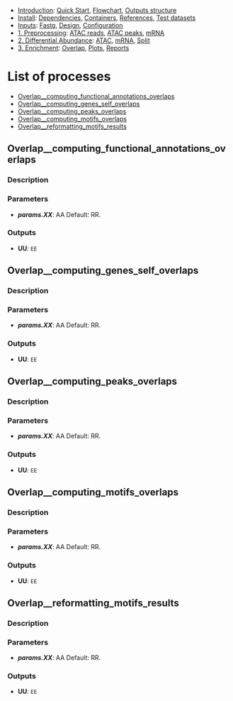 

* [Introduction](/README.md): [Quick Start](/docs/1_Intro/Quick_start.md), [Flowchart](/docs/1_Intro/Flowchart.md), [Outputs structure](/docs/1_Intro/Outputs_structure.md)
* [Install](/docs/2_Install/2_Install.md): [Dependencies](/docs/2_Install/Dependencies.md), [Containers](/docs/2_Install/Containers.md), [References](/docs/2_Install/References.md), [Test datasets](/docs/2_Install/Test_datasets.md)
* [Inputs](/docs/3_Inputs/3_Inputs.md): [Fastq](/docs/3_Inputs/Fastq.md), [Design](/docs/3_Inputs/Design.md), [Configuration](/docs/3_Inputs/Configuration.md)
* [1. Preprocessing](/docs/4_Prepro/4_Prepro.md): [ATAC reads](/docs/4_Prepro/ATAC_reads.md), [ATAC peaks](/docs/4_Prepro/ATAC_peaks.md), [mRNA](/docs/4_Prepro/mRNA.md)
* [2. Differential Abundance](/docs/5_DA/5_DA.md): [ATAC](/docs/5_DA/DA_ATAC.md), [mRNA](/docs/5_DA/DA_mRNA.md), [Split](/docs/5_DA/Split.md)
* [3. Enrichment](/docs/6_Enrich/6_Enrich.md): [Overlap](/docs/6_Enrich/Overlap.md), [Plots](/docs/6_Enrich/Plots.md), [Reports](/docs/6_Enrich/Reports.md)

[](END_OF_MENU)


# List of processes

  - [Overlap__computing_functional_annotations_overlaps](#Overlap__computing_functional_annotations_overlaps)
  - [Overlap__computing_genes_self_overlaps](#Overlap__computing_genes_self_overlaps)
  - [Overlap__computing_peaks_overlaps](#Overlap__computing_peaks_overlaps)
  - [Overlap__computing_motifs_overlaps](#Overlap__computing_motifs_overlaps)
  - [Overlap__reformatting_motifs_results](#Overlap__reformatting_motifs_results)


## Overlap__computing_functional_annotations_overlaps

### Description

### Parameters
- **_params.XX_**: AA Default: RR.

### Outputs
- **UU**: `EE`


## Overlap__computing_genes_self_overlaps

### Description

### Parameters
- **_params.XX_**: AA Default: RR.

### Outputs
- **UU**: `EE`


## Overlap__computing_peaks_overlaps

### Description

### Parameters
- **_params.XX_**: AA Default: RR.

### Outputs
- **UU**: `EE`


## Overlap__computing_motifs_overlaps

### Description

### Parameters
- **_params.XX_**: AA Default: RR.

### Outputs
- **UU**: `EE`


## Overlap__reformatting_motifs_results

### Description

### Parameters
- **_params.XX_**: AA Default: RR.

### Outputs
- **UU**: `EE`

